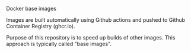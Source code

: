 Docker base images


Images are built automatically using Github actions and pushed to Github Container Registry (ghcr.io).

Purpose of this repository is to speed up builds of other images. This approach is typically called "base images".

